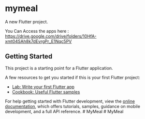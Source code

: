 # mymeal

A new Flutter project.

You Can Access the apps here : https://drive.google.com/drive/folders/10HfA-xmt04SAh8k7dEvrgPr_E1Nqc5PV

## Getting Started

This project is a starting point for a Flutter application.

A few resources to get you started if this is your first Flutter project:

- [Lab: Write your first Flutter app](https://docs.flutter.dev/get-started/codelab)
- [Cookbook: Useful Flutter samples](https://docs.flutter.dev/cookbook)

For help getting started with Flutter development, view the
[online documentation](https://docs.flutter.dev/), which offers tutorials,
samples, guidance on mobile development, and a full API reference.
#   M y M e a l 
 
 #   M y M e a l 
 
 
